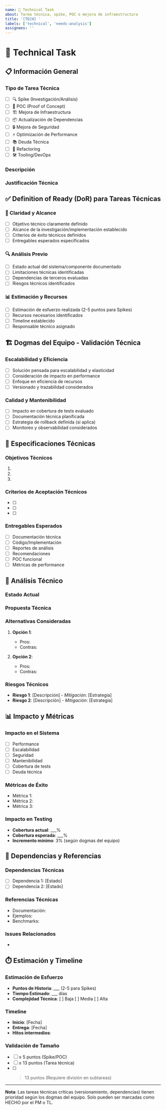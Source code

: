 ```yaml
---
name: 🔧 Technical Task
about: Tarea técnica, spike, POC o mejora de infraestructura
title: '[TECH] '
labels: ['technical', 'needs-analysis']
assignees: ''
---
```


# 🔧 Technical Task

## 📋 Información General

### Tipo de Tarea Técnica
- [ ] 🔍 Spike (Investigación/Análisis)
- [ ] 🧪 POC (Proof of Concept)
- [ ] 🏗️ Mejora de Infraestructura
- [ ] 📦 Actualización de Dependencias
- [ ] 🔒 Mejora de Seguridad
- [ ] ⚡ Optimización de Performance
- [ ] 📚 Deuda Técnica
- [ ] 🔄 Refactoring
- [ ] 🛠️ Tooling/DevOps

### Descripción
<!-- Descripción clara de la tarea técnica -->

### Justificación Técnica
<!-- Explica por qué es necesaria esta tarea técnica -->

## ✅ Definition of Ready (DoR) para Tareas Técnicas

### 🎯 Claridad y Alcance
- [ ] Objetivo técnico claramente definido
- [ ] Alcance de la investigación/implementación establecido
- [ ] Criterios de éxito técnicos definidos
- [ ] Entregables esperados especificados

### 🔍 Análisis Previo
- [ ] Estado actual del sistema/componente documentado
- [ ] Limitaciones técnicas identificadas
- [ ] Dependencias de terceros evaluadas
- [ ] Riesgos técnicos identificados

### 📊 Estimación y Recursos
- [ ] Estimación de esfuerzo realizada (2-5 puntos para Spikes)
- [ ] Recursos necesarios identificados
- [ ] Timeline establecido
- [ ] Responsable técnico asignado

## 🏗️ Dogmas del Equipo - Validación Técnica

### Escalabilidad y Eficiencia
- [ ] Solución pensada para escalabilidad y elasticidad
- [ ] Consideración de impacto en performance
- [ ] Enfoque en eficiencia de recursos
- [ ] Versionado y trazabilidad considerados

### Calidad y Mantenibilidad
- [ ] Impacto en cobertura de tests evaluado
- [ ] Documentación técnica planificada
- [ ] Estrategia de rollback definida (si aplica)
- [ ] Monitoreo y observabilidad considerados

## 📝 Especificaciones Técnicas

### Objetivos Técnicos
<!-- Lista específica de objetivos a alcanzar -->
1. 
2. 
3. 

### Criterios de Aceptación Técnicos
<!-- Criterios específicos para validar completitud -->
- [ ] 
- [ ] 
- [ ] 

### Entregables Esperados
<!-- Qué se espera como resultado de esta tarea -->
- [ ] Documentación técnica
- [ ] Código/Implementación
- [ ] Reportes de análisis
- [ ] Recomendaciones
- [ ] POC funcional
- [ ] Métricas de performance

## 🔧 Análisis Técnico

### Estado Actual
<!-- Describe el estado actual del sistema/componente -->

### Propuesta Técnica
<!-- Describe la propuesta o enfoque técnico -->

### Alternativas Consideradas
<!-- Lista alternativas técnicas evaluadas -->
1. **Opción 1**: 
   - Pros: 
   - Contras: 

2. **Opción 2**: 
   - Pros: 
   - Contras: 

### Riesgos Técnicos
<!-- Identifica riesgos técnicos y mitigaciones -->
- **Riesgo 1**: [Descripción] - *Mitigación*: [Estrategia]
- **Riesgo 2**: [Descripción] - *Mitigación*: [Estrategia]

## 📊 Impacto y Métricas

### Impacto en el Sistema
- [ ] Performance
- [ ] Escalabilidad
- [ ] Seguridad
- [ ] Mantenibilidad
- [ ] Cobertura de tests
- [ ] Deuda técnica

### Métricas de Éxito
<!-- Define cómo se medirá el éxito técnico -->
- Métrica 1: 
- Métrica 2: 
- Métrica 3: 

### Impacto en Testing
- **Cobertura actual**: ___%
- **Cobertura esperada**: ___%
- **Incremento mínimo**: 3% (según dogmas del equipo)

## 🔗 Dependencias y Referencias

### Dependencias Técnicas
<!-- Lista dependencias de sistemas, librerías, etc. -->
- [ ] Dependencia 1: [Estado]
- [ ] Dependencia 2: [Estado]

### Referencias Técnicas
<!-- Enlaces a documentación, RFCs, etc. -->
- Documentación: 
- Ejemplos: 
- Benchmarks: 

### Issues Relacionados
<!-- Enlaces a issues relacionados -->
- 

## ⏱️ Estimación y Timeline

### Estimación de Esfuerzo
- **Puntos de Historia**: ___ (2-5 para Spikes)
- **Tiempo Estimado**: ___ días
- **Complejidad Técnica**: [ ] Baja [ ] Media [ ] Alta

### Timeline
- **Inicio**: [Fecha]
- **Entrega**: [Fecha]
- **Hitos intermedios**: 

### Validación de Tamaño
- [ ] ≤ 5 puntos (Spike/POC)
- [ ] ≤ 13 puntos (Tarea técnica)
- [ ] > 13 puntos (Requiere división en subtareas)

---

**Nota**: Las tareas técnicas críticas (versionamiento, dependencias) tienen prioridad según los dogmas del equipo. Solo pueden ser marcadas como HECHO por el PM o TL.